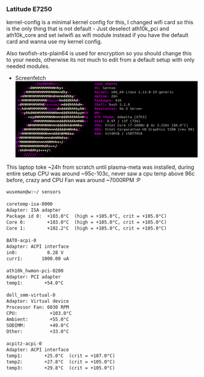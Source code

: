 ### Latitude E7250

kernel-config is a minimal kernel config for this, I changed wifi card so this is the only thing that is not default - Just deselect ath10k_pci and ath10k_core and set iwlwifi as wifi module instead if you have the default card and wanna use my kernel config.

Also twofish-xts-plain64 is used for encryption so you should change this to your needs, otherwise its not much to edit from a default setup with only needed modules. 

- Screenfetch
![Screenshot](.previews/screenfetch.png)

This laptop toke ~24h from scratch until plasma-meta was installed, during entire setup CPU was around ~95c-103c, never saw a cpu temp above 96c before, crazy and CPU Fan was around ~7000RPM :P

```console
wuseman@w:~/ sensors

coretemp-isa-0000
Adapter: ISA adapter
Package id 0:  +103.0°C  (high = +105.0°C, crit = +105.0°C)
Core 0:        +103.0°C  (high = +105.0°C, crit = +105.0°C)
Core 1:        +102.2°C  (high = +105.0°C, crit = +105.0°C)

BAT0-acpi-0
Adapter: ACPI interface
in0:           8.28 V  
curr1:       1000.00 uA 

ath10k_hwmon-pci-0200
Adapter: PCI adapter
temp1:        +54.0°C  

dell_smm-virtual-0
Adapter: Virtual device
Processor Fan: 6030 RPM
CPU:            +103.0°C  
Ambient:        +55.0°C  
SODIMM:         +49.0°C  
Other:          +33.0°C  

acpitz-acpi-0
Adapter: ACPI interface
temp1:        +25.0°C  (crit = +107.0°C)
temp2:        +27.8°C  (crit = +105.0°C)
temp3:        +29.8°C  (crit = +105.0°C)
```

